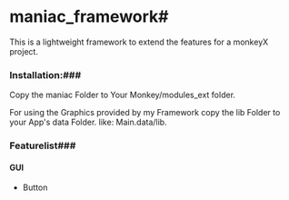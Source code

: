 # maniac_framework#
This is a lightweight framework to extend the features for a monkeyX project.

### Installation:###
Copy the maniac Folder to Your Monkey/modules_ext folder.

For using the Graphics provided by my Framework copy the lib Folder to your App's data Folder.
like: Main.data/lib.

### Featurelist###
#### GUI ####
* Button
